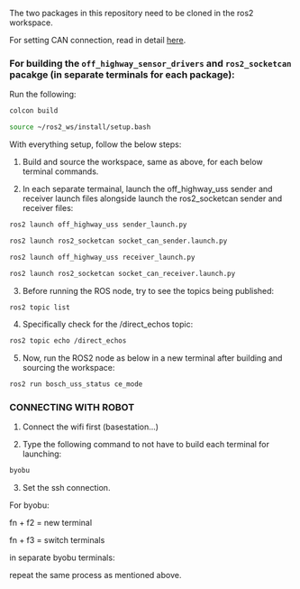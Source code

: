 The two packages in this repository need to be cloned in the ros2 workspace. 

For setting CAN connection, read in detail [here](https://www.notion.so/paltech-gmbh/Implement-ROS2-node-for-Bosch-Sensors-to-stop-the-robot-7b8cedcde19441f2879d112612fc8328?pvs=4).

### For building the ```off_highway_sensor_drivers``` and ```ros2_socketcan``` pacakge (in separate terminals for each package):

Run the following:

```bash
colcon build
```

```bash
source ~/ros2_ws/install/setup.bash
```

With everything setup, follow the below steps:

1. Build and source the workspace, same as above, for each below terminal commands.

3. In each separate termainal, launch the off_highway_uss sender and receiver launch files alongside launch the ros2_socketcan sender and receiver files:

```bash
ros2 launch off_highway_uss sender_launch.py 
```

```bash
ros2 launch ros2_socketcan socket_can_sender.launch.py
```

```bash
ros2 launch off_highway_uss receiver_launch.py 
```

```bash
ros2 launch ros2_socketcan socket_can_receiver.launch.py
```

3. Before running the ROS node, try to see the topics being published: 

```bash
ros2 topic list
```

4. Specifically check for the /direct_echos topic:

```bash
ros2 topic echo /direct_echos
```

5. Now, run the ROS2 node as below in a new terminal after building and sourcing the workspace: 

```bash
ros2 run bosch_uss_status ce_mode
```

### CONNECTING WITH ROBOT 

1. Connect the wifi first (basestation...)

2. Type the following command to not have to build each terminal for launching:
```bash
byobu
```

3. Set the ssh connection.

For byobu:

fn + f2 = new terminal

fn + f3 = switch terminals

in separate byobu terminals:

repeat the same process as mentioned above.

